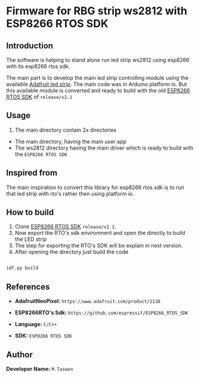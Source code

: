 # Firmware for RBG strip ws2812 with ESP8266 RTOS SDK



## Introduction

The software is helping to stand alone run led strip ws2812 using esp8266 with its esp8266 rtos sdk.

The main part is to develop the main led strip controlling module using the available  [Adafruit led strip](https://www.adafruit.com/product/1138). The main code was in Arduino platform io. But this available module is converted and ready to build with the old [ESP8266 RTOS SDK](https://github.com/espressif/ESP8266_RTOS_SDK) of `release/v2.1`

## Usage

1. The main directory contain 2x directories

- The main directory, having the main user app
- The ws2812 directory having the main driver which is ready to build with the `ESP8266 RTOS SDK`


## Inspired from 

The main inspiration to convert this library for esp8266 rtos sdk is to run that led strip with rto's rather then using platform io.


## How to build

1. Clone [ESP8266 RTOS SDK](https://github.com/espressif/ESP8266_RTOS_SDK) `release/v2.1`.
2. Now export the RTO's sdk environment and open the directly to build the LED strip
3. The step for exporting the RTO's SDK will be explain in next version.
4. After opening the directory just build the code


```sh

idf.py build

```

## References

- **AdafruitNeoPixel:** `https://www.adafruit.com/product/1138`
- **ESP8266RTO's Sdk:** `https://github.com/espressif/ESP8266_RTOS_SDK`

- **Language:** `C/C++`
- **SDK:** `ESP8266 RTOS SDK`

## Author

**Developer Name:** `M.Taseen`


